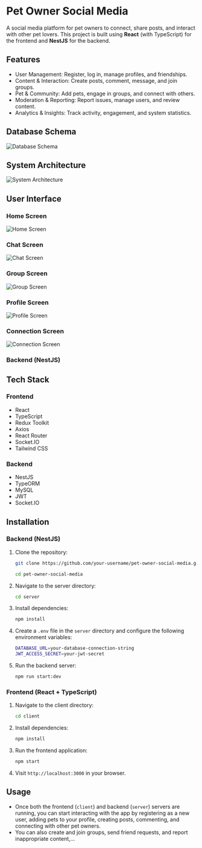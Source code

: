 # Pet Owner Social Media

A social media platform for pet owners to connect, share posts, and interact with other pet lovers. This project is built using **React** (with TypeScript) for the frontend and **NestJS** for the backend.

## Features

- User Management: Register, log in, manage profiles, and friendships.
- Content & Interaction: Create posts, comment, message, and join groups.
- Pet & Community: Add pets, engage in groups, and connect with others.
- Moderation & Reporting: Report issues, manage users, and review content.
- Analytics & Insights: Track activity, engagement, and system statistics.

## Database Schema

![Database Schema](./image/database.png)

## System Architecture

![System Architecture](./image/system_architecture.png)

## User Interface

### Home Screen

![Home Screen](./image/home_screen.png)

### Chat Screen

![Chat Screen](./image/chat_screen.png)

### Group Screen

![Group Screen](./image/group_screen.png)

### Profile Screen

![Profile Screen](./image/profile_screen.png)

### Connection Screen

![Connection Screen](./image/connection_screen.png)

### Backend (NestJS)


## Tech Stack

### Frontend

- React
- TypeScript
- Redux Toolkit
- Axios
- React Router
- Socket.IO
- Tailwind CSS

### Backend

- NestJS
- TypeORM
- MySQL
- JWT
- Socket.IO

## Installation

### Backend (NestJS)

1.  Clone the repository:

    ```bash
    git clone https://github.com/your-username/pet-owner-social-media.git

    cd pet-owner-social-media
    ```

2.  Navigate to the server directory:

    ```bash
    cd server
    ```

3.  Install dependencies:

    ```bash
    npm install
    ```

4.  Create a `.env` file in the `server` directory and configure the following environment variables:

    ```bash
    DATABASE_URL=your-database-connection-string
    JWT_ACCESS_SECRET=your-jwt-secret
    ```

5.  Run the backend server:

    ```bash
    npm run start:dev
    ```

### Frontend (React + TypeScript)

1. Navigate to the client directory:

    ```bash
    cd client
    ```

2. Install dependencies:

    ```bash
    npm install
    ```

3. Run the frontend application:

    ```bash
    npm start
    ```

4. Visit `http://localhost:3000` in your browser.

## Usage

-   Once both the frontend (`client`) and backend (`server`) servers are running, you can start interacting with the app by registering as a new user, adding pets to your profile, creating posts, commenting, and connecting with other pet owners.
-   You can also create and join groups, send friend requests, and report inappropriate content,...
